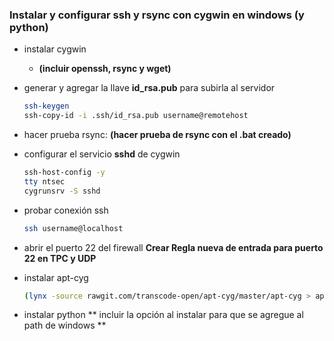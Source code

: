 ### Instalar y configurar ssh y rsync con cygwin en windows (y python)
- instalar cygwin
	- **(incluir openssh, rsync y wget)**
- generar y agregar la llave **id_rsa.pub**  para subirla al servidor
	```bash
    ssh-keygen
    ssh-copy-id -i .ssh/id_rsa.pub username@remotehost
	```
- hacer prueba rsync:
	**(hacer prueba de rsync con el .bat creado)**

- configurar el servicio **sshd** de cygwin
	```bash
    ssh-host-config -y
	tty ntsec
	cygrunsrv -S sshd
    ```
- probar conexión ssh
	```bash
    ssh username@localhost
    ```
- abrir el puerto 22 del firewall
	**Crear Regla nueva de entrada para puerto 22 en TPC y UDP**
- instalar apt-cyg
	```bash
	(lynx -source rawgit.com/transcode-open/apt-cyg/master/apt-cyg > apt-cyg install apt-cyg /bin)
    ```
- instalar python
	** incluir la opción al instalar para que se agregue al path de windows **
